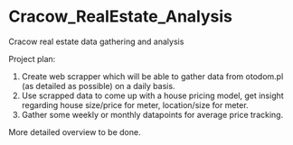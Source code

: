 # Cracow_RealEstate_Analysis
Cracow real estate data gathering and analysis

Project plan:

1. Create web scrapper which will be able to gather data from otodom.pl (as detailed as possible) on a daily basis.
2. Use scrapped data to come up with a house pricing model, get insight regarding house size/price for meter, location/size for meter.
3. Gather some weekly or monthly datapoints for average price tracking.

More detailed overview to be done.
